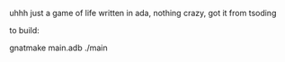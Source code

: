 uhhh just a game of life written in ada, nothing crazy, got it from tsoding

to build:

gnatmake main.adb
./main

